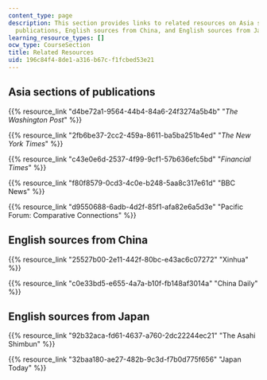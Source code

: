 ```yaml
---
content_type: page
description: This section provides links to related resources on Asia sections of
  publications, English sources from China, and English sources from Japan.
learning_resource_types: []
ocw_type: CourseSection
title: Related Resources
uid: 196c84f4-8de1-a316-b67c-f1fcbed53e21
---
```


Asia sections of publications
-----------------------------

{{% resource_link "d4be72a1-9564-44b4-84a6-24f3274a5b4b" "_The Washington Post_" %}}

{{% resource_link "2fb6be37-2cc2-459a-8611-ba5ba251b4ed" "_The New York Times_" %}}

{{% resource_link "c43e0e6d-2537-4f99-9cf1-57b636efc5bd" "_Financial Times_" %}}

{{% resource_link "f80f8579-0cd3-4c0e-b248-5aa8c317e61d" "BBC News" %}}

{{% resource_link "d9550688-6adb-4d2f-85f1-afa82e6a5d3e" "Pacific Forum: Comparative Connections" %}}

English sources from China
--------------------------

{{% resource_link "25527b00-2e11-442f-80bc-e43ac6c07272" "Xinhua" %}}

{{% resource_link "c0e33bd5-e655-4a7a-b10f-fb148af3014a" "China Daily" %}}

English sources from Japan
--------------------------

{{% resource_link "92b32aca-fd61-4637-a760-2dc22244ec21" "The Asahi Shimbun" %}}

{{% resource_link "32baa180-ae27-482b-9c3d-f7b0d775f656" "Japan Today" %}}